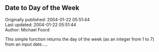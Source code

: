 ## Date to Day of the Week  
Originally published: 2004-01-22 05:51:44  
Last updated: 2004-01-22 05:51:44  
Author: Michael Foord  
  
This simple function returns the day of the week (as an integer from 1 to 7) from an input date.....